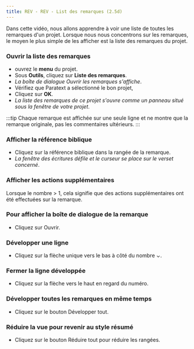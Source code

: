 ```yaml
---
title: REV - REV - List des remarques (2.5d)
---
```

Dans cette vidéo, nous allons apprendre à voir une liste de toutes les remarques d'un projet. Lorsque nous nous concentrons sur les remarques, le moyen le plus simple de les afficher est la liste des remarques du projet.

### Ouvrir la liste des remarques

-   ouvrez le **menu** du projet.
-   Sous **Outils**, cliquez sur **Liste des remarques**.
   -  *La boîte de dialogue Ouvrir les remarques s'affiche*.
-   Vérifiez que Paratext a sélectionné le bon projet,
-   Cliquez sur **OK**.
   -  *La liste des remarques de ce projet s'ouvre comme un panneau situé sous la fenêtre de votre projet*.

:::tip
Chaque remarque est affichée sur une seule ligne et ne montre que la remarque originale, pas les commentaires ultérieurs.
:::

### Afficher la référence biblique

-   Cliquez sur la référence biblique dans la rangée de la remarque.
   -  *La fenêtre des écritures défile et le curseur se place sur le verset concerné*.

### Afficher les actions supplémentaires

Lorsque le nombre \> 1, cela signifie que des actions supplémentaires ont été effectuées sur la remarque.

### Pour afficher la boîte de dialogue de la remarque

-   Cliquez sur Ouvrir.

### Développer une ligne

-   Cliquez sur la flèche unique vers le bas à côté du nombre ⌄.

### Fermer la ligne développée

-   Cliquez sur la flèche vers le haut en regard du numéro.

### Développer toutes les remarques en même temps

-   Cliquez sur le bouton Développer tout.

### Réduire la vue pour revenir au style résumé

-   Cliquez sur le bouton Réduire tout pour réduire les rangées.
